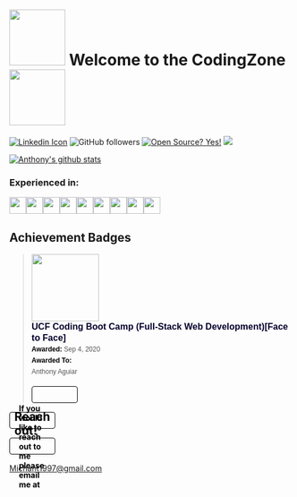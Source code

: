 # <img src="https://media0.giphy.com/media/jQoMk4rOThGxC9EmaV/giphy.gif?cid=ecf05e4744739cd01b6f2f0e802b43115b35e4beb59e4a47&rid=giphy.gif" width="100"> Welcome to the CodingZone <img src="https://media0.giphy.com/media/jQoMk4rOThGxC9EmaV/giphy.gif?cid=ecf05e4744739cd01b6f2f0e802b43115b35e4beb59e4a47&rid=giphy.gif" width="100"> 


[![Linkedin Icon](https://img.shields.io/badge/-%20linkedin-blue?style=flat-square&logo=linkedin&logoColor=white&link=https://www.linkedin.com/in/Anthony-aguiar/)](https://www.linkedin.com/in/anthony-aguiar-ba7b0a123/)
![GitHub followers](https://img.shields.io/github/followers/epicgibbon)
[![Open Source? Yes!](https://badgen.net/badge/Open%20Source%20%3F/Yes%21/blue?icon=github)](https://github.com/Naereen/badges/)
<img src="http://views.whatilearened.today/views/github/epicgibbon/views.svg"/>

[![Anthony's github stats](https://github-readme-stats.vercel.app/api?username=EpicGibbon&show_icons=true&title_color=fff&icon_color=ffc000&text_color=ff0040&bg_color=00bfff)](https://github.com/EpicGibbon)

### Experienced in: 
<img src="https://media0.giphy.com/media/IdyAQJVN2kVPNUrojM/giphy.gif?cid=ecf05e4739b221921255fe7688d20bd5e6bcd48df8196cd8&rid=giphy.gif" width="30"><img src="https://media0.giphy.com/media/XAxylRMCdpbEWUAvr8/giphy.gif?cid=ecf05e479d033a872a76fd0cbe620390d87674dc78d59e11&rid=giphy.gif" width="30"><img src="https://media1.giphy.com/media/fsEaZldNC8A1PJ3mwp/giphy.gif?cid=ecf05e47osau5ufr4zufe2cvxjlupyqsi64w8osfj8ii342s&rid=giphy.gif" width="30"><img src="https://media3.giphy.com/media/Sr8xDpMwVKOHUWDVRD/giphy.gif?cid=ecf05e47f024f0a1071676b713e8b655ef580a27ca4b4bfa&rid=giphy.gif" width="30"><img src="https://media3.giphy.com/media/ln7z2eWriiQAllfVcn/giphy.gif?cid=ecf05e47r52y6q690l28ve1tauc517mg9evvnm3i452li21g&rid=giphy.gif" width="30"><img src="https://media1.giphy.com/media/eNAsjO55tPbgaor7ma/giphy.gif?cid=ecf05e4744739cd01b6f2f0e802b43115b35e4beb59e4a47&rid=giphy.gif" width="30"><img src="https://media2.giphy.com/media/kdFc8fubgS31b8DsVu/giphy.gif?cid=ecf05e479f79caca77651718a5da653094cbe344fa359051&rid=giphy.gif" width="30"><img src="https://media2.giphy.com/media/kH1DBkPNyZPOk0BxrM/giphy.gif?cid=ecf05e478e400e72c6d7d1beb9e214702fd104bed3c4b282&rid=giphy.gif" width="30"><img src="https://media0.giphy.com/media/KzJkzjggfGN5Py6nkT/giphy.gif?cid=ecf05e47d3ac6a8c2a5b6d2f3f5a04083b4374b8d75c2b05&rid=giphy.gif" width="30">


## Achievement Badges

<blockquote class="badgr-badge" style="font-family: Helvetica, Roboto, &quot;Segoe UI&quot;, Calibri, sans-serif;"><a href="https://api.badgr.io/public/assertions/TKgQOKGbSfWYmpWtiBZPQg?identity__email=michant1997%40gmail.com"><img width="120px" height="120px" src="https://api.badgr.io/public/assertions/TKgQOKGbSfWYmpWtiBZPQg/image"></a><p class="badgr-badge-name" style="hyphens: auto; overflow-wrap: break-word; word-wrap: break-word;margin: 0; font-size: 16px; font-weight: 600; font-style: normal; font-stretch: normal; line-height: 1.25; letter-spacing: normal; text-align: left; color: #05012c;">UCF Coding Boot Camp (Full-Stack Web Development)[Face to Face]</p><p class="badgr-badge-date" style="margin: 0; font-size: 12px; font-style: normal; font-stretch: normal; line-height: 1.67; letter-spacing: normal; text-align: left; color: #555555;"><strong style="font-size: 12px; font-weight: bold; font-style: normal; font-stretch: normal; line-height: 1.67; letter-spacing: normal; text-align: left; color: #000;">Awarded:</strong> Sep 4, 2020</p><p class="badgr-badge-recipient" style="margin: 0; font-size: 12px; font-style: normal; font-stretch: normal; line-height: 1.67; letter-spacing: normal; text-align: left; color: #555555;"><strong style="font-size: 12px; font-weight: bold; font-style: normal; font-stretch: normal; line-height: 1.67; letter-spacing: normal; text-align: left; color: #000;">Awarded To:</strong><span style="display: block;"> Anthony Aguiar</span></p><p style="margin: 16px 0; padding: 0;"><a class="badgr-badge-verify" target="_blank" href="https://badgecheck.io?url=https%3A%2F%2Fapi.badgr.io%2Fpublic%2Fassertions%2FTKgQOKGbSfWYmpWtiBZPQg%3Fidentity__email%3Dmichant1997%2540gmail.com&amp;identity__email=michant1997%40gmail.com" style="box-sizing: content-box; display: flex; align-items: center; justify-content: center; margin: 0; font-size:14px; font-weight: bold; width: 48px; height: 16px; border-radius: 4px; border: solid 1px black; text-decoration: none; padding: 6px 16px; margin: 16px 0; color: black;"></script></blockquote>

## Reach out!
If you would like to reach out to me please email me at Michant1997@gmail.com

